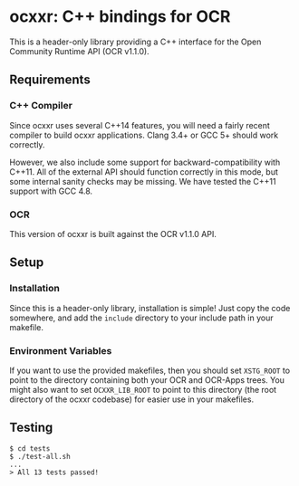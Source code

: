 ocxxr: C++ bindings for OCR
===========================

This is a header-only library providing a C++ interface
for the Open Community Runtime API (OCR v1.1.0).

Requirements
------------

### C++ Compiler

Since ocxxr uses several C++14 features,
you will need a fairly recent compiler to build ocxxr applications.
Clang 3.4+ or GCC 5+ should work correctly.

However, we also include some support for backward-compatibility with C++11.
All of the external API should function correctly in this mode,
but some internal sanity checks may be missing.
We have tested the C++11 support with GCC 4.8.

### OCR

This version of ocxxr is built against the OCR v1.1.0 API.

Setup
-----

### Installation

Since this is a header-only library, installation is simple!
Just copy the code somewhere, and add the `include` directory
to your include path in your makefile.

### Environment Variables

If you want to use the provided makefiles, then you should set `XSTG_ROOT`
to point to the directory containing both your OCR and OCR-Apps trees.
You might also want to set `OCXXR_LIB_ROOT` to point to this directory
(the root directory of the ocxxr codebase) for easier use in your makefiles.

Testing
-------

    $ cd tests
    $ ./test-all.sh
    ...
    > All 13 tests passed!
